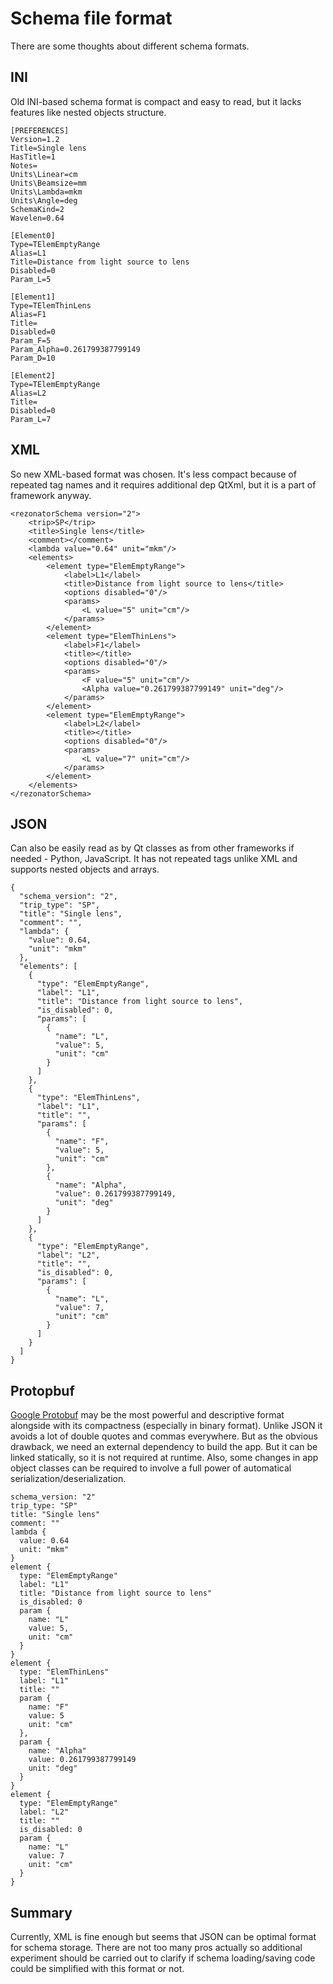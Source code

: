 # Schema file format

There are some thoughts about different schema formats.

## INI

Old INI-based schema format is compact and easy to read, but it lacks features like nested objects structure.

```
[PREFERENCES]
Version=1.2
Title=Single lens
HasTitle=1
Notes=
Units\Linear=cm
Units\Beamsize=mm
Units\Lambda=mkm
Units\Angle=deg
SchemaKind=2
Wavelen=0.64

[Element0]
Type=TElemEmptyRange
Alias=L1
Title=Distance from light source to lens
Disabled=0
Param_L=5

[Element1]
Type=TElemThinLens
Alias=F1
Title=
Disabled=0
Param_F=5
Param_Alpha=0.261799387799149
Param_D=10

[Element2]
Type=TElemEmptyRange
Alias=L2
Title=
Disabled=0
Param_L=7
```

## XML

So new XML-based format was chosen. It's less compact because of repeated tag names and it requires additional dep QtXml, but it is a part of framework anyway.

```
<rezonatorSchema version="2">
    <trip>SP</trip>
    <title>Single lens</title>
    <comment></comment>
    <lambda value="0.64" unit="mkm"/>
    <elements>
        <element type="ElemEmptyRange">
            <label>L1</label>
            <title>Distance from light source to lens</title>
            <options disabled="0"/>
            <params>
                <L value="5" unit="cm"/>
            </params>
        </element>
        <element type="ElemThinLens">
            <label>F1</label>
            <title></title>
            <options disabled="0"/>
            <params>
                <F value="5" unit="cm"/>
                <Alpha value="0.261799387799149" unit="deg"/>
            </params>
        </element>
        <element type="ElemEmptyRange">
            <label>L2</label>
            <title></title>
            <options disabled="0"/>
            <params>
                <L value="7" unit="cm"/>
            </params>
        </element>
    </elements>
</rezonatorSchema>  
```

## JSON

Can also be easily read as by Qt classes as from other frameworks if needed - Python, JavaScript. It has not repeated tags unlike XML and supports nested objects and arrays.

```
{
  "schema_version": "2",
  "trip_type": "SP",
  "title": "Single lens",
  "comment": "",
  "lambda": {
    "value": 0.64,
    "unit": "mkm"
  },
  "elements": [
    {
      "type": "ElemEmptyRange",
      "label": "L1",
      "title": "Distance from light source to lens",
      "is_disabled": 0,
      "params": [
        {
          "name": "L",
          "value": 5,
          "unit": "cm"
        }
      ]
    },
    {
      "type": "ElemThinLens",
      "label": "L1",
      "title": "",
      "params": [
        {
          "name": "F",
          "value": 5,
          "unit": "cm"
        },
        {
          "name": "Alpha",
          "value": 0.261799387799149,
          "unit": "deg"
        }
      ]
    },
    {
      "type": "ElemEmptyRange",
      "label": "L2",
      "title": "",
      "is_disabled": 0,
      "params": [
        {
          "name": "L",
          "value": 7,
          "unit": "cm"
        }
      ]
    }
  ]
}
```
## Protopbuf

[Google Protobuf](https://github.com/google/protobuf) may be the most powerful and descriptive format alongside with its compactness (especially in binary format). Unlike JSON it avoids a lot of double quotes and commas everywhere. But as the obvious drawback, we need an external dependency to build the app. But it can be linked statically, so it is not required at runtime. Also, some changes in app object classes can be required to involve a full power of automatical serialization/deserialization.

```
schema_version: "2"
trip_type: "SP"
title: "Single lens"
comment: ""
lambda {
  value: 0.64
  unit: "mkm"
}
element {
  type: "ElemEmptyRange"
  label: "L1"
  title: "Distance from light source to lens"
  is_disabled: 0
  param {
    name: "L"
    value: 5,
    unit: "cm"
  }
}
element {
  type: "ElemThinLens"
  label: "L1"
  title: ""
  param {
    name: "F"
    value: 5
    unit: "cm"
  },
  param {
    name: "Alpha"
    value: 0.261799387799149
    unit: "deg"
  }
}
element {
  type: "ElemEmptyRange"
  label: "L2"
  title: ""
  is_disabled: 0
  param {
    name: "L"
    value: 7
    unit: "cm"
  }
}
```

## Summary
Currently, XML is fine enough but seems that JSON can be optimal format for schema storage. There are not too many pros actually so additional experiment should be carried out to clarify if schema loading/saving code could be simplified with this format or not.